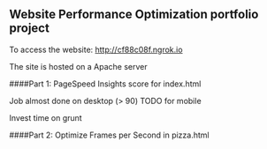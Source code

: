 ## Website Performance Optimization portfolio project

To access the website: http://cf88c08f.ngrok.io

The site is hosted on a Apache server

####Part 1: PageSpeed Insights score for index.html

Job almost done on desktop (> 90)
TODO for mobile
 
Invest time on grunt 

####Part 2: Optimize Frames per Second in pizza.html




